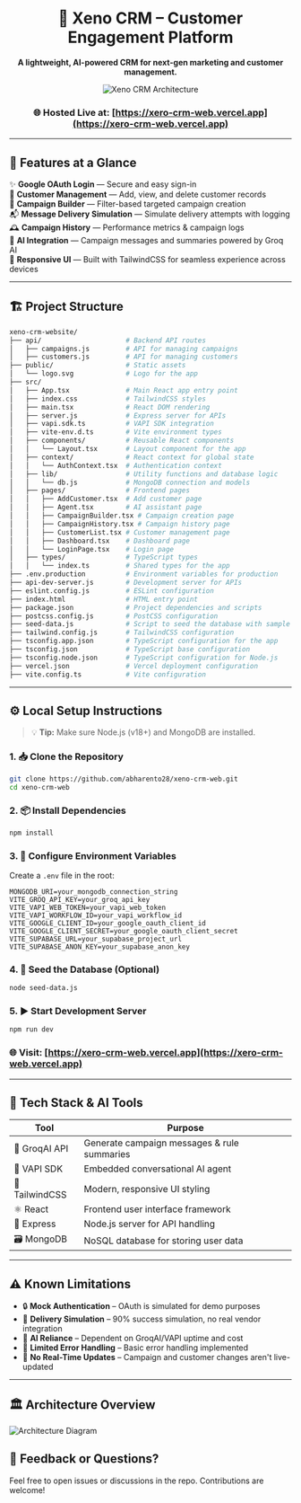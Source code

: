 
<div align="center">

# 🌟 Xeno CRM – Customer Engagement Platform

**A lightweight, AI-powered CRM for next-gen marketing and customer management.**

![Xeno CRM Architecture](https://i.ibb.co/tySxWMH/Screenshot-2025-05-12-at-3-14-16-PM.png)

### 🌐 Hosted Live at: [https://xero-crm-web.vercel.app](https://xero-crm-web.vercel.app)

</div>

---

## 🚀 Features at a Glance

✨ **Google OAuth Login** — Secure and easy sign-in  
👥 **Customer Management** — Add, view, and delete customer records  
🎯 **Campaign Builder** — Filter-based targeted campaign creation  
📬 **Message Delivery Simulation** — Simulate delivery attempts with logging  
🕰️ **Campaign History** — Performance metrics & campaign logs  
🧠 **AI Integration** — Campaign messages and summaries powered by Groq AI  
📱 **Responsive UI** — Built with TailwindCSS for seamless experience across devices  

---

## 🏗️ Project Structure

```bash
xeno-crm-website/
├── api/                     # Backend API routes
│   ├── campaigns.js         # API for managing campaigns
│   ├── customers.js         # API for managing customers
├── public/                  # Static assets
│   └── logo.svg             # Logo for the app
├── src/
│   ├── App.tsx              # Main React app entry point
│   ├── index.css            # TailwindCSS styles
│   ├── main.tsx             # React DOM rendering
│   ├── server.js            # Express server for APIs
│   ├── vapi.sdk.ts          # VAPI SDK integration
│   ├── vite-env.d.ts        # Vite environment types
│   ├── components/          # Reusable React components
│   │   └── Layout.tsx       # Layout component for the app
│   ├── context/             # React context for global state
│   │   └── AuthContext.tsx  # Authentication context
│   ├── lib/                 # Utility functions and database logic
│   │   └── db.js            # MongoDB connection and models
│   ├── pages/               # Frontend pages
│   │   ├── AddCustomer.tsx  # Add customer page
│   │   ├── Agent.tsx        # AI assistant page
│   │   ├── CampaignBuilder.tsx # Campaign creation page
│   │   ├── CampaignHistory.tsx # Campaign history page
│   │   ├── CustomerList.tsx # Customer management page
│   │   ├── Dashboard.tsx    # Dashboard page
│   │   └── LoginPage.tsx    # Login page
│   ├── types/               # TypeScript types
│   │   └── index.ts         # Shared types for the app
├── .env.production          # Environment variables for production
├── api-dev-server.js        # Development server for APIs
├── eslint.config.js         # ESLint configuration
├── index.html               # HTML entry point
├── package.json             # Project dependencies and scripts
├── postcss.config.js        # PostCSS configuration
├── seed-data.js             # Script to seed the database with sample data
├── tailwind.config.js       # TailwindCSS configuration
├── tsconfig.app.json        # TypeScript configuration for the app
├── tsconfig.json            # TypeScript base configuration
├── tsconfig.node.json       # TypeScript configuration for Node.js
├── vercel.json              # Vercel deployment configuration
├── vite.config.ts           # Vite configuration
```

---

## ⚙️ Local Setup Instructions

> 💡 **Tip:** Make sure Node.js (v18+) and MongoDB are installed.

### 1. 📥 Clone the Repository

```bash
git clone https://github.com/abharento28/xeno-crm-web.git
cd xeno-crm-web
```

### 2. 📦 Install Dependencies

```bash
npm install
```

### 3. 🔐 Configure Environment Variables

Create a `.env` file in the root:

```env
MONGODB_URI=your_mongodb_connection_string
VITE_GROQ_API_KEY=your_groq_api_key
VITE_VAPI_WEB_TOKEN=your_vapi_web_token
VITE_VAPI_WORKFLOW_ID=your_vapi_workflow_id
VITE_GOOGLE_CLIENT_ID=your_google_oauth_client_id
VITE_GOOGLE_CLIENT_SECRET=your_google_oauth_client_secret
VITE_SUPABASE_URL=your_supabase_project_url
VITE_SUPABASE_ANON_KEY=your_supabase_anon_key
```

### 4. 🌱 Seed the Database (Optional)

```bash
node seed-data.js
```

### 5. ▶️ Start Development Server

```bash
npm run dev
```

### 🌐 Visit: [https://xero-crm-web.vercel.app](https://xero-crm-web.vercel.app)

---

## 🧠 Tech Stack & AI Tools

| Tool         | Purpose                                      |
|--------------|----------------------------------------------|
| 🔮 GroqAI API | Generate campaign messages & rule summaries |
| 🤖 VAPI SDK   | Embedded conversational AI agent            |
| 🎨 TailwindCSS | Modern, responsive UI styling              |
| ⚛️ React       | Frontend user interface framework          |
| 🧩 Express     | Node.js server for API handling            |
| 🗃 MongoDB     | NoSQL database for storing user data       |

---

## ⚠️ Known Limitations

- 🔒 **Mock Authentication** – OAuth is simulated for demo purposes  
- 📩 **Delivery Simulation** – 90% success simulation, no real vendor integration  
- 🧠 **AI Reliance** – Dependent on GroqAI/VAPI uptime and cost  
- 🚫 **Limited Error Handling** – Basic error handling implemented  
- 📡 **No Real-Time Updates** – Campaign and customer changes aren't live-updated  

---

## 🏛 Architecture Overview

![Architecture Diagram](https://i.ibb.co/M5yRNHFn/diagram-export-12-05-2025-14-28-50.png)



## 💬 Feedback or Questions?

Feel free to open issues or discussions in the repo. Contributions are welcome!
